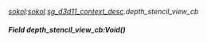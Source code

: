_[sokol](../../modules/sokol/sokol-module.md):[sokol](../../modules/sokol/sokol-module.md).[sg\_d3d11\_context\_desc](../../modules/sokol/sokol-sg_d3d11_context_desc.md).depth\_stencil\_view\_cb_
##### Field depth\_stencil\_view\_cb:Void()
